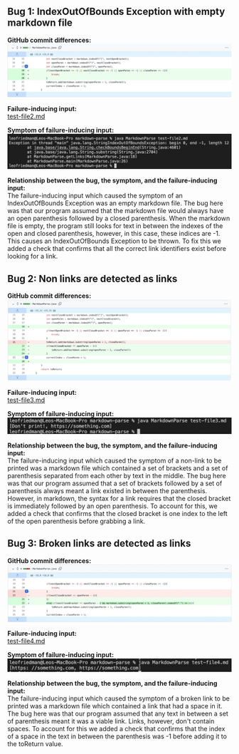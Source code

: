 ## Bug 1: IndexOutOfBounds Exception with empty markdown file 

**GitHub commit differences:** \
![Fix breaking test 1](assets2/fix-breaking-test-1.png)

**Failure-inducing input:** \
[test-file2.md](assets2/test-file2.md)

**Symptom of failure-inducing input:**
![IndexOutOfBounds error](assets2/IndexOutOfBounds-error-1.png)


**Relationship between the bug, the symptom, and the failure-inducing input:** \
The failure-inducing input which caused the symptom of an IndexOutOfBounds Exception was an empty markdown file. 
The bug here was that our program assumed that the markdown file would always have an open parenthesis
followed by a closed parenthesis. When the markdown file is empty, the program still looks for text
in between the indexes of the open and closed parenthesis, however, in this case, these indices are -1. This causes
an IndexOutOfBounds Exception to be thrown. To fix this we added a check that confirms that all the correct link
identifiers exist before looking for a link.

## Bug 2: Non links are detected as links

**GitHub commit differences:** \
![Fix breaking test 1](assets2/fix-breaking-test-2.png)


**Failure-inducing input:** \
[test-file3.md](assets2/test-file3.md)


**Symptom of failure-inducing input:** \
![IndexOutOfBounds error](assets2/not-a-link-error-2.png)


**Relationship between the bug, the symptom, and the failure-inducing input:** \
The failure-inducing input which caused the symptom of a non-link to be printed was a 
markdown file which contained a set of brackets and a set of parenthesis separated from
each other by text in the middle. The bug here was that our program assumed that a set
of brackets followed by a set of parenthesis always meant a link existed in between the parenthesis.
However, in markdown, the syntax for a link requires that the closed bracket is immediately followed
by an open parenthesis. To account for this, we added a check that confirms that the closed bracket
is one index to the left of the open parenthesis before grabbing a link. 

## Bug 3: Broken links are detected as links

**GitHub commit differences:** \
![Fix breaking test 1](assets2/fix-breaking-test-3.png)


**Failure-inducing input:** \
[test-file4.md](assets2/test-file4.md)


**Symptom of failure-inducing input:** \
![IndexOutOfBounds error](assets2/invalid-link-error-3.png)


**Relationship between the bug, the symptom, and the failure-inducing input:** \
The failure-inducing input which caused the symptom of a broken link to be printed was
a markdown file which contained a link that had a space in it. The bug here was that our
program assumed that any text in between a set of parenthesis meant it was a viable link.
Links, however, don't contain spaces. To account for this we added a check that confirms that 
the index of a space in the text in between the parenthesis was -1 before adding it to the
toReturn value.
